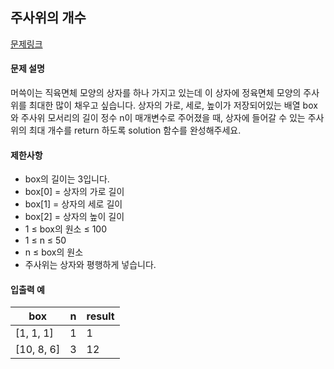 ## 주사위의 개수
[문제링크](https://school.programmers.co.kr/learn/courses/30/lessons/120845?language=java)

#### 문제 설명
머쓱이는 직육면체 모양의 상자를 하나 가지고 있는데 이 상자에 정육면체 모양의 주사위를 최대한 많이 채우고 싶습니다. 상자의 가로, 세로, 높이가 저장되어있는 배열 box와 주사위 모서리의 길이 정수 n이 매개변수로 주어졌을 때, 상자에 들어갈 수 있는 주사위의 최대 개수를 return 하도록 solution 함수를 완성해주세요.

#### 제한사항
* box의 길이는 3입니다.
* box[0] = 상자의 가로 길이
* box[1] = 상자의 세로 길이
* box[2] = 상자의 높이 길이
* 1 ≤ box의 원소 ≤ 100
* 1 ≤ n ≤ 50
* n ≤ box의 원소
* 주사위는 상자와 평행하게 넣습니다.

#### 입출력 예
|box	|n	|result|
|-|-|-|
|[1, 1, 1]	|1	|1|
|[10, 8, 6]|	3	|12|

